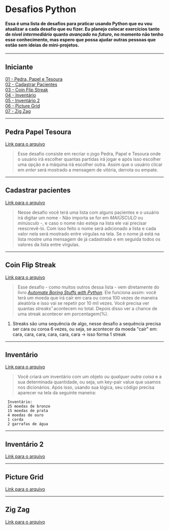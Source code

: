 # **Desafios Python**

#### Essa é uma lista de desafios para praticar usando Python que eu vou atualizar a cada desafio que eu fizer. Eu planejo colocar exercícios tanto de nível *intermediário* quanto *avançado* no *futuro*, no momento não tenho esse conhecimento, mas espero que possa ajudar outras pessoas que estão sem ideias de mini-projetos.
---
## **Iniciante**
[01 - Pedra, Papel e Tesoura](#pedra-papel-tesoura)         
[02 - Cadastrar Pacientes](#cadastrar-pacientes)                    
[03 - Coin Flip Streak](#coin-flip-streak)              
[04 - Inventário](#inventário)              
[05 - Inventário 2](#inventário-2)              
[06 - Picture Grid](#picture-grid)          
[07 - Zig Zag](#zig-zag)

---
## **Pedra Papel Tesoura**                    
[Link para o arquivo](https://github.com/Marcelo-4ever/Desafios/blob/66070292898187eec0b0614f11bbdc1b538cc634/papel_tesoura.py)  
> Esse desafio consiste em recriar o jogo Pedra, Papel e Tesoura onde o usuário irá escolher quantas partidas irá jogar e após isso escolher uma opção e a máquina irá escolher outra. Assim que o usuário clicar em *enter* será mostrado a mensagem de vitória, derrota ou empate. 
---
## **Cadastrar pacientes**
[Link para o arquivo](https://github.com/Marcelo-4ever/Desafios/blob/106fb1a06f4de02c4f188efdfe7de9a88d59e43e/cadastro_pacientes.py)                       
> Nesse desafio você terá uma lista com alguns pacientes e o usuário irá digitar um nome - Não importa se for em *MAIÚSCULO* ou *minúsculo* -, e caso o nome não esteja na lista ele vai precisar reescrevê-lo. Com isso feito o nome será adicionado a lista e cada valor nela será mostrado entre vírgulas na tela. Se o nome já está na lista mostre uma mensagem de já cadastrado e em seguida todos os valores da lista entre vírgulas.

---                                                                        
## **Coin Flip Streak**
[Link para o arquivo](https://github.com/Marcelo-4ever/Desafios/blob/66070292898187eec0b0614f11bbdc1b538cc634/coinflip.py)                                     
> Esse desafio - como muitos outros dessa lista - vem diretamente do livro *[Automate Boring Stuffs with Python](https://automatetheboringstuff.com/)*. Ele funciona assim: você terá um moeda que irá cair em cara ou coroa 100 vezes de maneira aleatória e isso vai se repetir por 10 mil vezes. Você precisa ver quantas *streaks¹* acontecem no total. Depois disso ver a chance de uma streak acontecer em porcentagem(%).
1. Streaks são uma sequência de algo, nesse desafio a sequência precisa ser cara ou coroa 6 vezes, ou seja, se acontecer da moeda "cair" em: cara, cara, cara, cara, cara, cara -> isso forma 1 streak
---

## **Inventário**
[Link para o arquivo](https://github.com/Marcelo-4ever/Desafios/blob/66070292898187eec0b0614f11bbdc1b538cc634/fantasygame.py)  
> Você criará um inventário com um objeto *ou qualquer outra coisa* e a sua determinada quantidade, ou seja, um key-pair value que usamos nos dicionários. Após isso, usando sua lógica, seu código precisa aparecer na tela da seguinte maneira: 
```
 Inventário:
 25 moedas de bronze
 15 moedas de prata
 4 moedas de ouro
 1 corda 
 2 garrafas de água
 ``` 


---
## **Inventário 2**
[Link para o arquivo](https://github.com/Marcelo-4ever/Desafios/blob/66070292898187eec0b0614f11bbdc1b538cc634/fantasygame2.0.py)

---

## **Picture Grid**
[Link para o arquivo](https://github.com/Marcelo-4ever/Desafios/blob/66070292898187eec0b0614f11bbdc1b538cc634/picturegrid.py)  

---

## **Zig Zag**
[Link para o arquivo](https://github.com/Marcelo-4ever/Desafios/blob/66070292898187eec0b0614f11bbdc1b538cc634/zigzag1.py)

